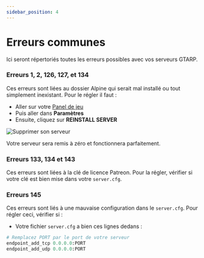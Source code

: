 ```yaml
---
sidebar_position: 4
---
```


# Erreurs communes

Ici seront répertoriés toutes les erreurs possibles avec vos serveurs GTARP.

### Erreurs 1, 2, 126, 127, et 134

Ces erreurs sont liées au dossier Alpine qui serait mal installé ou tout simplement inexistant. Pour le régler il faut :

- Aller sur votre [Panel de jeu](https://panel.exohost.fr)
- Puis aller dans **Paramètres**
- Ensuite, cliquez sur **REINSTALL SERVER**

![Supprimer son serveur](https://i.imgur.com/z269kWu.png)

Votre serveur sera remis à zéro et fonctionnera parfaitement.

### Erreurs 133, 134 et 143

Ces erreurs sont liées à la clé de licence Patreon. Pour la régler, vérifier si votre clé est bien mise dans votre ``server.cfg``.

### Erreurs 145

Ces erreurs sont liés à une mauvaise configuration dans le ``server.cfg``. Pour régler ceci, vérifier si :

- Votre fichier `server.cfg` a bien ces lignes dedans :
 
```py title="server.cfg"
# Remplacez PORT par le port de votre serveur
endpoint_add_tcp 0.0.0.0:PORT
endpoint_add_udp 0.0.0.0:PORT
```